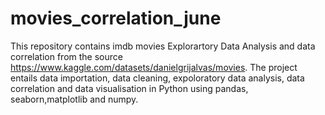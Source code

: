 # movies_correlation_june
This repository contains imdb movies Explorartory Data Analysis and data correlation from the source https://www.kaggle.com/datasets/danielgrijalvas/movies. The project entails data importation, data cleaning, expoloratory data analysis, data correlation and data visualisation in Python using pandas, seaborn,matplotlib and numpy.
